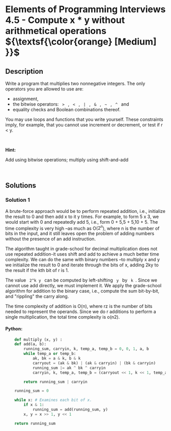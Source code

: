 # Elements of Programming Interviews 4.5 - Compute x * y without arithmetical operations          ${\textsf{\color{orange} [Medium] }}$


## Description

<p> Write a program that multiplies two nonnegative integers. The only operators you are allowed to use are: </p>

<ul>
	<li> assignment,
	<li> the bitwise operators: <code> > </code> ,  <code> < </code> , <code> | </code> , <code> & </code> , <code> ~ </code> , <code> ^ </code>  and </li>
	<li> equality checks and Boolean combinations thereof.
</ul>

<p> You may use loops and functions that you write yourself. These constraints imply, for example, that you cannot use increment or decrement, or test if r < y. </p>

<p>&nbsp;</p>
<p><strong>Hint:</strong></p>
<p> Add using bitwise operations; multiply using shift-and-add </p>


<br/>

## Solutions

### Solution 1
A brute-force approach would be to perform repeated addition, i.e., initialize the result to 0 and then add x to it y times. For example, to form 5 x 3, we would start with 0 and repeatedly add 5, i.e., form 0 + 5,5 + 5,10 + 5. The time complexity is very high –as much as O($2^n$), where n is the number of bits in the input, and it still leaves open the problem of adding numbers without the presence of an add instruction.

The algorithm taught in grade-school for decimal multiplication does not use repeated addition-it uses shift and add to achieve a much better time complexity. We can do the same with binary numbers –to multiply x and y we initialize the result to 0 and iterate through the bits of x, adding 2ky to the result if the kth bit of r is 1. 

The value <code> 2^k y </code> can be computed by left-shifting <code> y </code> by <code> k </code>. Since we cannot use add directly, we must implement it. We apply the grade-school algorithm for addition to the binary case, i.e., compute the sum bit-by-bit, and "rippling" the carry along.

The time complexity of addition is O(n), where rz is the number of bits needed to represent the operands. Since we do r additions to perform a single multiplication, the total time complexity is o(n2).

<!-- tabs:start -->

#### Python:
```python
    def multiply (x, y) :
	def add(a, b):
		running_sum, carryin, k, temp_a, temp_b = 0, 0, 1, a, b
		while temp_a or temp_b:
			ak, bk = a & k, b & k
			carryout = (ak & bk) | (ak & carryin) | (bk & carryin)
			running_sum |= ak ^ bk ^ carryin
			carryin, k, temp_a, temp_b = (carryout << 1, k << 1, temp_a >> 1, temp_b >> 1)

		return running_sum | carryin

	running_sum = 0

	while x: # Examines each bit of x.
		if x & 1:
			running_sum = add(running_sum, y)
		x, y = x >> 1, y << 1

	return running_sum
```

<!-- tabs:end -->

<!-- end -->

